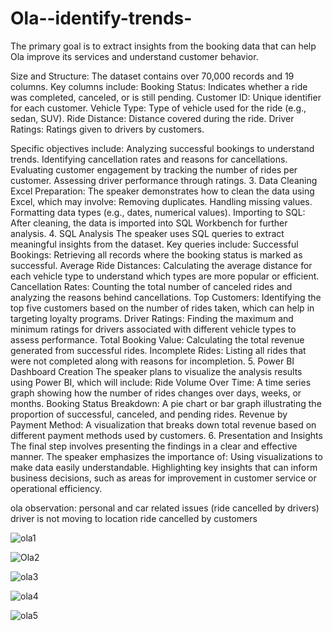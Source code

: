 # Ola--identify-trends-
The primary goal is to extract insights from the booking data that can help Ola improve its services and understand customer behavior.

Size and Structure: The dataset contains over 70,000 records and 19 columns. Key columns include:
Booking Status: Indicates whether a ride was completed, canceled, or is still pending.
Customer ID: Unique identifier for each customer.
Vehicle Type: Type of vehicle used for the ride (e.g., sedan, SUV).
Ride Distance: Distance covered during the ride.
Driver Ratings: Ratings given to drivers by customers.

Specific objectives include:
Analyzing successful bookings to understand trends.
Identifying cancellation rates and reasons for cancellations.
Evaluating customer engagement by tracking the number of rides per customer.
Assessing driver performance through ratings.
3. Data Cleaning
Excel Preparation: The speaker demonstrates how to clean the data using Excel, which may involve:
Removing duplicates.
Handling missing values.
Formatting data types (e.g., dates, numerical values).
Importing to SQL: After cleaning, the data is imported into SQL Workbench for further analysis.
4. SQL Analysis
The speaker uses SQL queries to extract meaningful insights from the dataset. Key queries include:
Successful Bookings: Retrieving all records where the booking status is marked as successful.
Average Ride Distances: Calculating the average distance for each vehicle type to understand which types are more popular or efficient.
Cancellation Rates: Counting the total number of canceled rides and analyzing the reasons behind cancellations.
Top Customers: Identifying the top five customers based on the number of rides taken, which can help in targeting loyalty programs.
Driver Ratings: Finding the maximum and minimum ratings for drivers associated with different vehicle types to assess performance.
Total Booking Value: Calculating the total revenue generated from successful rides.
Incomplete Rides: Listing all rides that were not completed along with reasons for incompletion.
5. Power BI Dashboard Creation
The speaker plans to visualize the analysis results using Power BI, which will include:
Ride Volume Over Time: A time series graph showing how the number of rides changes over days, weeks, or months.
Booking Status Breakdown: A pie chart or bar graph illustrating the proportion of successful, canceled, and pending rides.
Revenue by Payment Method: A visualization that breaks down total revenue based on different payment methods used by customers.
6. Presentation and Insights
The final step involves presenting the findings in a clear and effective manner. The speaker emphasizes the importance of:
Using visualizations to make data easily understandable.
Highlighting key insights that can inform business decisions, such as areas for improvement in customer service or operational efficiency.

ola observation: personal and car related issues (ride cancelled by drivers)
driver is not moving to location ride cancelled by customers

![ola1](https://github.com/user-attachments/assets/78891d1a-9b0c-4fef-9714-0784cfe21a76)

![Ola2](https://github.com/user-attachments/assets/bb3be363-a16d-479a-8bc1-439c9ecc7258)

![ola3](https://github.com/user-attachments/assets/aa0d8141-2e11-4bb2-a661-e24afa30f1d3)

![ola4](https://github.com/user-attachments/assets/a175e411-cd38-42d6-ba88-c6dbfdc52289)

![ola5](https://github.com/user-attachments/assets/77a00c6b-6578-457c-916e-6e42305de7ec)




